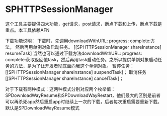 # SPHTTPSessionManager
这个工具主要提供四大功能，get请求，post请求，断点下载和上传，断点下载是重点。本工具依赖AFN


下载功能说明：
下载时，先调用downloadWithURL: progress: complete:方法，
然后再用单例对象启动任务。
[[SPHTTPSessionManager shareInstance] resumeTask]
当然也可以通过下载方法downloadWithURL: progress: complete:获取返回值task，然后再用task启动任务。之所以提供单例对象启动任务的方法，是为了让开发者彻底面向我这个单例对象。
暂停任务：
[[SPHTTPSessionManager shareInstance] suspendTask]；
取消任务
[[SPHTTPSessionManager shareInstance] cancelTask]；

对于下载有两种模式：这两种模式分别对应两个枚举值：SPDownloadWayResume和SPDownloadWayRestart，他们最大的区别是前者可以再杀死app然后重启app时继续上一次的下载，后者每次重启需要重新下载。默认是SPDownloadWayResume模式
